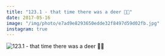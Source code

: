 ```yaml
---
title: "123.1 - that time there was a deer 🦌🌳"
date: 2017-05-16
image: "/img/photo/e7ad9e8293650edde32f8497d59d02fb.jpg"
instagram: true
---
```


![123.1 - that time there was a deer 🦌🌳](/img/photo/e7ad9e8293650edde32f8497d59d02fb.jpg)

